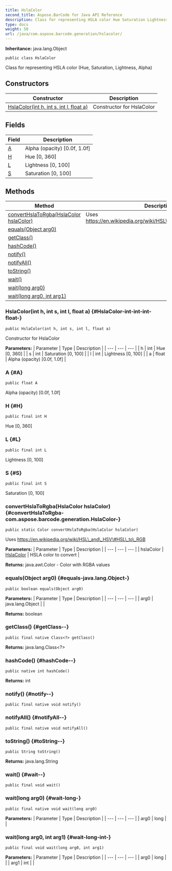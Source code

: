 ```yaml
---
title: HslaColor
second_title: Aspose.BarCode for Java API Reference
description: Class for representing HSLA color Hue Saturation Lightness Alpha
type: docs
weight: 50
url: /java/com.aspose.barcode.generation/hslacolor/
---
```

**Inheritance:**
java.lang.Object
```
public class HslaColor
```

Class for representing HSLA color (Hue, Saturation, Lightness, Alpha)
## Constructors

| Constructor | Description |
| --- | --- |
| [HslaColor(int h, int s, int l, float a)](#HslaColor-int-int-int-float-) | Constructor for HslaColor |
## Fields

| Field | Description |
| --- | --- |
| [A](#A) | Alpha (opacity) [0.0f, 1.0f] |
| [H](#H) | Hue [0, 360] |
| [L](#L) | Lightness [0, 100] |
| [S](#S) | Saturation [0, 100] |
## Methods

| Method | Description |
| --- | --- |
| [convertHslaToRgba(HslaColor hslaColor)](#convertHslaToRgba-com.aspose.barcode.generation.HslaColor-) | Uses https://en.wikipedia.org/wiki/HSL\_and\_HSV\#HSL\_to\_RGB |
| [equals(Object arg0)](#equals-java.lang.Object-) |  |
| [getClass()](#getClass--) |  |
| [hashCode()](#hashCode--) |  |
| [notify()](#notify--) |  |
| [notifyAll()](#notifyAll--) |  |
| [toString()](#toString--) |  |
| [wait()](#wait--) |  |
| [wait(long arg0)](#wait-long-) |  |
| [wait(long arg0, int arg1)](#wait-long-int-) |  |
### HslaColor(int h, int s, int l, float a) {#HslaColor-int-int-int-float-}
```
public HslaColor(int h, int s, int l, float a)
```


Constructor for HslaColor

**Parameters:**
| Parameter | Type | Description |
| --- | --- | --- |
| h | int | Hue [0, 360] |
| s | int | Saturation [0, 100] |
| l | int | Lightness [0, 100] |
| a | float | Alpha (opacity) [0.0f, 1.0f] |

### A {#A}
```
public float A
```


Alpha (opacity) [0.0f, 1.0f]

### H {#H}
```
public final int H
```


Hue [0, 360]

### L {#L}
```
public final int L
```


Lightness [0, 100]

### S {#S}
```
public final int S
```


Saturation [0, 100]

### convertHslaToRgba(HslaColor hslaColor) {#convertHslaToRgba-com.aspose.barcode.generation.HslaColor-}
```
public static Color convertHslaToRgba(HslaColor hslaColor)
```


Uses https://en.wikipedia.org/wiki/HSL\_and\_HSV\#HSL\_to\_RGB

**Parameters:**
| Parameter | Type | Description |
| --- | --- | --- |
| hslaColor | [HslaColor](../../com.aspose.barcode.generation/hslacolor) | HSLA color to convert |

**Returns:**
java.awt.Color - Color with RGBA values
### equals(Object arg0) {#equals-java.lang.Object-}
```
public boolean equals(Object arg0)
```




**Parameters:**
| Parameter | Type | Description |
| --- | --- | --- |
| arg0 | java.lang.Object |  |

**Returns:**
boolean
### getClass() {#getClass--}
```
public final native Class<?> getClass()
```




**Returns:**
java.lang.Class<?>
### hashCode() {#hashCode--}
```
public native int hashCode()
```




**Returns:**
int
### notify() {#notify--}
```
public final native void notify()
```




### notifyAll() {#notifyAll--}
```
public final native void notifyAll()
```




### toString() {#toString--}
```
public String toString()
```




**Returns:**
java.lang.String
### wait() {#wait--}
```
public final void wait()
```




### wait(long arg0) {#wait-long-}
```
public final native void wait(long arg0)
```




**Parameters:**
| Parameter | Type | Description |
| --- | --- | --- |
| arg0 | long |  |

### wait(long arg0, int arg1) {#wait-long-int-}
```
public final void wait(long arg0, int arg1)
```




**Parameters:**
| Parameter | Type | Description |
| --- | --- | --- |
| arg0 | long |  |
| arg1 | int |  |

